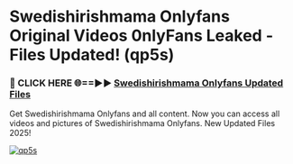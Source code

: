 # Swedishirishmama Onlyfans Original Videos 0nlyFans Leaked - Files Updated! (qp5s)

<h3>🔴 CLICK HERE 🌐==►► <a href="https://tinyurl.com/2m67pmp6" rel="nofollow">Swedishirishmama Onlyfans Updated Files</a></h3>

Get Swedishirishmama Onlyfans and all content. Now you can access all videos and pictures of Swedishirishmama Onlyfans. New Updated Files 2025!

[![qp5s](https://i.imgur.com/H4QAA4z.gif)](https://tinyurl.com/2m67pmp6)